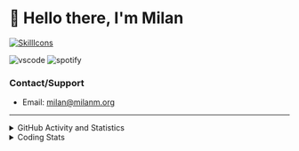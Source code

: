 # 👋 Hello there, I'm Milan
[![SkillIcons](https://skillicons.dev/icons?i=js,ts,nextjs,tailwind,html,go,bash,git,nginx,prisma,kubernetes,docker,linux)](https://skillicons.dev)

![vscode](https://nocache.advaith.workers.dev?url=https://img.shields.io/endpoint?url=https://dev.discordprofiles.me/api/badge/vscode/423203831971708958)
![spotify](https://nocache.advaith.workers.dev/?url=https://img.shields.io/endpoint?url=https://milanm.org/api/spotify/shields&cacheSeconds=10)

### Contact/Support

- Email: [milan@milanm.org](mailto:milan@milanm.org)
 
---
 
<details>
  <summary>GitHub Activity and Statistics</summary>
  <img src="/github-metrics.svg" />
</details>
<details>
  <summary>Coding Stats</summary>
  <!--START_SECTION:waka-->

```txt
TypeScript   14 hrs 42 mins  ███████████████████████░░   92.09 %
JSON         58 mins         █▓░░░░░░░░░░░░░░░░░░░░░░░   06.14 %
JavaScript   5 mins          ░░░░░░░░░░░░░░░░░░░░░░░░░   00.62 %
Bash         4 mins          ░░░░░░░░░░░░░░░░░░░░░░░░░   00.52 %
Markdown     2 mins          ░░░░░░░░░░░░░░░░░░░░░░░░░   00.22 %
```

<!--END_SECTION:waka-->
</details>
